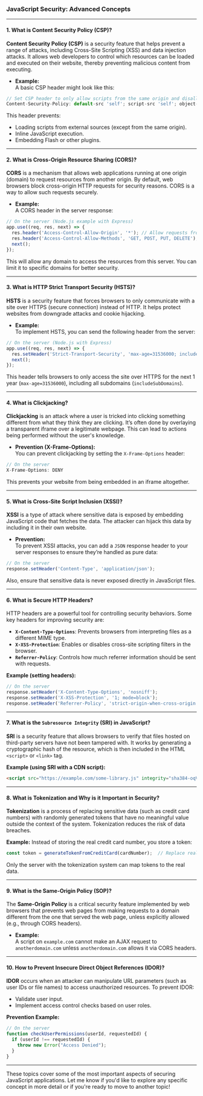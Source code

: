 ### **JavaScript Security: Advanced Concepts**

---

#### 1. **What is Content Security Policy (CSP)?**  
**Content Security Policy (CSP)** is a security feature that helps prevent a range of attacks, including Cross-Site Scripting (XSS) and data injection attacks. It allows web developers to control which resources can be loaded and executed on their website, thereby preventing malicious content from executing.

- **Example:**  
A basic CSP header might look like this:
```javascript
// Set CSP header to only allow scripts from the same origin and disallow inline scripts
Content-Security-Policy: default-src 'self'; script-src 'self'; object-src 'none';
```

This header prevents:
- Loading scripts from external sources (except from the same origin).
- Inline JavaScript execution.
- Embedding Flash or other plugins.

---

#### 2. **What is Cross-Origin Resource Sharing (CORS)?**  
**CORS** is a mechanism that allows web applications running at one origin (domain) to request resources from another origin. By default, web browsers block cross-origin HTTP requests for security reasons. CORS is a way to allow such requests securely.

- **Example:**  
A CORS header in the server response:
```javascript
// On the server (Node.js example with Express)
app.use((req, res, next) => {
  res.header('Access-Control-Allow-Origin', '*'); // Allow requests from any origin
  res.header('Access-Control-Allow-Methods', 'GET, POST, PUT, DELETE');
  next();
});
```
This will allow any domain to access the resources from this server. You can limit it to specific domains for better security.

---

#### 3. **What is HTTP Strict Transport Security (HSTS)?**  
**HSTS** is a security feature that forces browsers to only communicate with a site over HTTPS (secure connection) instead of HTTP. It helps protect websites from downgrade attacks and cookie hijacking.

- **Example:**  
To implement HSTS, you can send the following header from the server:
```javascript
// On the server (Node.js with Express)
app.use((req, res, next) => {
  res.setHeader('Strict-Transport-Security', 'max-age=31536000; includeSubDomains');
  next();
});
```
This header tells browsers to only access the site over HTTPS for the next 1 year (`max-age=31536000`), including all subdomains (`includeSubDomains`).

---

#### 4. **What is Clickjacking?**  
**Clickjacking** is an attack where a user is tricked into clicking something different from what they think they are clicking. It’s often done by overlaying a transparent iframe over a legitimate webpage. This can lead to actions being performed without the user's knowledge.

- **Prevention (X-Frame-Options):**  
You can prevent clickjacking by setting the `X-Frame-Options` header:
```javascript
// On the server
X-Frame-Options: DENY
```
This prevents your website from being embedded in an iframe altogether.

---

#### 5. **What is Cross-Site Script Inclusion (XSSI)?**  
**XSSI** is a type of attack where sensitive data is exposed by embedding JavaScript code that fetches the data. The attacker can hijack this data by including it in their own website.

- **Prevention:**  
To prevent XSSI attacks, you can add a `JSON` response header to your server responses to ensure they’re handled as pure data:
```javascript
// On the server
response.setHeader('Content-Type', 'application/json');
```
Also, ensure that sensitive data is never exposed directly in JavaScript files.

---

#### 6. **What is Secure HTTP Headers?**  
HTTP headers are a powerful tool for controlling security behaviors. Some key headers for improving security are:

- **`X-Content-Type-Options`**: Prevents browsers from interpreting files as a different MIME type.
- **`X-XSS-Protection`**: Enables or disables cross-site scripting filters in the browser.
- **`Referrer-Policy`**: Controls how much referrer information should be sent with requests.
  
**Example (setting headers):**
```javascript
// On the server
response.setHeader('X-Content-Type-Options', 'nosniff');
response.setHeader('X-XSS-Protection', '1; mode=block');
response.setHeader('Referrer-Policy', 'strict-origin-when-cross-origin');
```

---

#### 7. **What is the `Subresource Integrity` (SRI) in JavaScript?**  
**SRI** is a security feature that allows browsers to verify that files hosted on third-party servers have not been tampered with. It works by generating a cryptographic hash of the resource, which is then included in the HTML `<script>` or `<link>` tag.

**Example (using SRI with a CDN script):**
```html
<script src="https://example.com/some-library.js" integrity="sha384-oqVuAfXRKap7fi1oK7W3o2Q6g5AGIY7j1Fwp+d6gx1gdFIIw0W2oJ0Hym+kqz0I" crossorigin="anonymous"></script>
```

---

#### 8. **What is Tokenization and Why is it Important in Security?**  
**Tokenization** is a process of replacing sensitive data (such as credit card numbers) with randomly generated tokens that have no meaningful value outside the context of the system. Tokenization reduces the risk of data breaches.

**Example:**
Instead of storing the real credit card number, you store a token:
```javascript
const token = generateTokenFromCreditCard(cardNumber);  // Replace real card number with a token
```

Only the server with the tokenization system can map tokens to the real data.

---

#### 9. **What is the Same-Origin Policy (SOP)?**  
The **Same-Origin Policy** is a critical security feature implemented by web browsers that prevents web pages from making requests to a domain different from the one that served the web page, unless explicitly allowed (e.g., through CORS headers).

- **Example:**  
A script on `example.com` cannot make an AJAX request to `anotherdomain.com` unless `anotherdomain.com` allows it via CORS headers.

---

#### 10. **How to Prevent Insecure Direct Object References (IDOR)?**  
**IDOR** occurs when an attacker can manipulate URL parameters (such as user IDs or file names) to access unauthorized resources. To prevent IDOR:
- Validate user input.
- Implement access control checks based on user roles.

**Prevention Example:**
```javascript
// On the server
function checkUserPermissions(userId, requestedId) {
  if (userId !== requestedId) {
    throw new Error("Access Denied");
  }
}
```

---

These topics cover some of the most important aspects of securing JavaScript applications. Let me know if you'd like to explore any specific concept in more detail or if you're ready to move to another topic!
